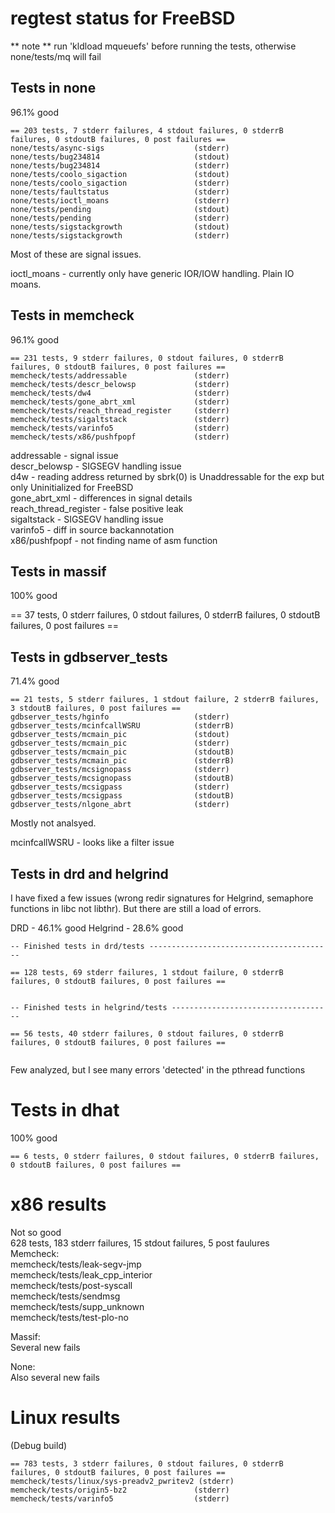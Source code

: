 # regtest status for FreeBSD

** note ** run 'kldload mqueuefs' before running the tests, otherwise none/tests/mq will fail

## Tests in none

96.1% good

```
== 203 tests, 7 stderr failures, 4 stdout failures, 0 stderrB failures, 0 stdoutB failures, 0 post failures ==
none/tests/async-sigs                    (stderr)
none/tests/bug234814                     (stdout)
none/tests/bug234814                     (stderr)
none/tests/coolo_sigaction               (stdout)
none/tests/coolo_sigaction               (stderr)
none/tests/faultstatus                   (stderr)
none/tests/ioctl_moans                   (stderr)
none/tests/pending                       (stdout)
none/tests/pending                       (stderr)
none/tests/sigstackgrowth                (stdout)
none/tests/sigstackgrowth                (stderr)
```

Most of these are signal issues.

ioctl_moans - currently only have generic IOR/IOW handling. Plain IO moans.  

## Tests in memcheck

96.1% good

```
== 231 tests, 9 stderr failures, 0 stdout failures, 0 stderrB failures, 0 stdoutB failures, 0 post failures ==
memcheck/tests/addressable               (stderr)
memcheck/tests/descr_belowsp             (stderr)
memcheck/tests/dw4                       (stderr)
memcheck/tests/gone_abrt_xml             (stderr)
memcheck/tests/reach_thread_register     (stderr)
memcheck/tests/sigaltstack               (stderr)
memcheck/tests/varinfo5                  (stderr)
memcheck/tests/x86/pushfpopf             (stderr)

```

addressable - signal issue  
descr_belowsp - SIGSEGV handling issue  
d4w - reading address returned by sbrk(0) is Unaddressable for the exp but only Uninitialized for FreeBSD  
gone_abrt_xml - differences in signal details  
reach_thread_register - false positive leak  
sigaltstack - SIGSEGV handling issue  
varinfo5 - diff in source backannotation  
x86/pushfpopf - not finding name of asm function  

## Tests in massif

100% good

== 37 tests, 0 stderr failures, 0 stdout failures, 0 stderrB failures, 0 stdoutB failures, 0 post failures ==

## Tests in gdbserver_tests

71.4% good

```
== 21 tests, 5 stderr failures, 1 stdout failure, 2 stderrB failures, 3 stdoutB failures, 0 post failures ==
gdbserver_tests/hginfo                   (stderr)
gdbserver_tests/mcinfcallWSRU            (stderrB)
gdbserver_tests/mcmain_pic               (stdout)
gdbserver_tests/mcmain_pic               (stderr)
gdbserver_tests/mcmain_pic               (stdoutB)
gdbserver_tests/mcmain_pic               (stderrB)
gdbserver_tests/mcsignopass              (stderr)
gdbserver_tests/mcsignopass              (stdoutB)
gdbserver_tests/mcsigpass                (stderr)
gdbserver_tests/mcsigpass                (stdoutB)
gdbserver_tests/nlgone_abrt              (stderr)

```

Mostly not analsyed.

mcinfcallWSRU - looks like a filter issue

## Tests in drd and helgrind

I have fixed a few issues (wrong redir signatures for Helgrind, semaphore functions in libc not libthr). But there are still a load of errors.

DRD - 46.1% good
Helgrind - 28.6% good


```
-- Finished tests in drd/tests -----------------------------------------

== 128 tests, 69 stderr failures, 1 stdout failure, 0 stderrB failures, 0 stdoutB failures, 0 post failures ==


-- Finished tests in helgrind/tests ------------------------------------

== 56 tests, 40 stderr failures, 0 stdout failures, 0 stderrB failures, 0 stdoutB failures, 0 post failures ==


```

Few analyzed, but I see many errors 'detected' in the pthread functions


# Tests in dhat

100% good

```
== 6 tests, 0 stderr failures, 0 stdout failures, 0 stderrB failures, 0 stdoutB failures, 0 post failures ==
```

# x86 results

Not so good  
628 tests, 183 stderr failures, 15 stdout failures, 5 post faulures  
Memcheck:  
memcheck/tests/leak-segv-jmp  
memcheck/tests/leak_cpp_interior  
memcheck/tests/post-syscall  
memcheck/tests/sendmsg  
memcheck/tests/supp_unknown  
memcheck/tests/test-plo-no  

Massif:  
Several new fails  

None:  
Also several new fails  

# Linux results

(Debug build)

```
== 783 tests, 3 stderr failures, 0 stdout failures, 0 stderrB failures, 0 stdoutB failures, 0 post failures ==
memcheck/tests/linux/sys-preadv2_pwritev2 (stderr)
memcheck/tests/origin5-bz2               (stderr)
memcheck/tests/varinfo5                  (stderr)
```
